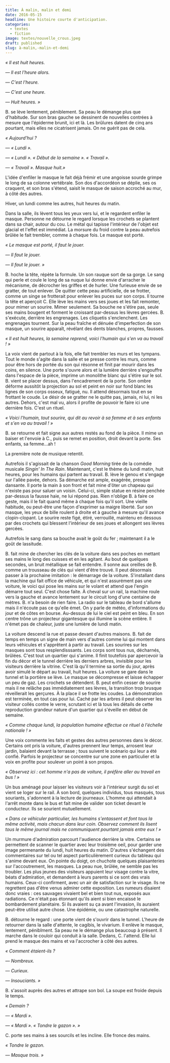 ```yaml
---
title: À malin, malin et demi
date: 2016-05-15
headline: Une histoire courte d'anticipation.
categories:
  - textes
  - fiction
image: textes/nouvelle_crous.jpeg
draft: published
slug: à-malin,-malin-et-demi
---
```


<script>
  import AlerteContexte from '$lib/components/AlerteContexte.svelte'
</script>

<AlerteContexte
content="Cette histoire fut écrite dans le cadre d'un concours de nouvelles organisé par le CROUS en 2016. Il y avait deux contraintes : 4 pages maximum et un thème imposé, « sauvage »."
/>

*« Il est huit heures.*

*— Il est l'heure alors.*

*— C'est l'heure.*

*— C'est une heure.*

*— Huit heures. »*

B. se lève lentement, péniblement. Sa peau le démange plus que d'habitude. Sur son bras gauche se dessinent de nouvelles contrées à mesure que l'épiderme brunit, ici et là. Les brûlures datent de cinq ans pourtant, mais elles ne cicatrisent jamais. On ne guérit pas de cela.

*« Aujourd'hui ?*

*— « Lundi ».*

*— « Lundi ». « Début de la semaine ». « Travail ».*

*— « Travail ». Masque huit.»*

L'idée d'enfiler le masque le fait déjà frémir et une angoisse sourde grimpe le long de sa colonne vertébrale. Son dos d'accordéon se déplie, ses os craquent, et son bras s'étend, saisit le masque de saison accroché au mur, à côté des autres.

Hiver, un lundi comme les autres, huit heures du matin.

Dans la salle, ils lèvent tous les yeux vers lui, et le regardent enfiler le masque. Personne ne détourne le regard lorsque les crochets se plantent dans sa chair, autour du cou. Le métal qui tapisse l'intérieur de l'objet est glacial et l'effet est immédiat. La morsure du froid contre la peau autrefois brûlée le fait trembler, comme à chaque fois. Le masque est porté.

*« Le masque est porté, il faut le jouer.*

*— Il faut le jouer.*

*— Il faut le jouer. »*

B. hoche la tête, répète la formule. Un son rauque sort de sa gorge. Le sang qui perle et coule le long de sa nuque lui donne envie d'arracher le mécanisme, de décrocher les griffes et de hurler. Une furieuse envie de se gratter, de tout enlever. De quitter cette peau artificielle, de se frotter, comme un singe se frotterait pour enlever les puces sur son corps. Il tourne la tête et aperçoit C. Elle lève les mains vers ses joues et les fait remonter, pour mimer un sourire. Mimer seulement. Sa bouche ne s'étire pas, seule ses mains bougent et forment le croissant par-dessus les lèvres gercées. B. s'exécute, derrière les engrenages. Les cliquetis s'enclenchent. Les engrenages tournent. Sur la peau fraîche et dénuée d'imperfection de son masque, un sourire apparaît, révélant des dents blanches, propres, fausses.

*« Il est huit heures, la semaine reprend, voici l'humain qui s'en va au travail ! »*

La voix vient de partout à la fois, elle fait trembler les murs et les tympans. Tout le monde s'agite dans la salle et se presse contre les murs, comme pour être hors de portée du son qui résonne et finit par mourir dans les coins, en silence. Une porte s'ouvre alors et la lumière derrière s'engouffre dans l'espace de la pièce, imprime un monolithe blanc qui s'étire sur le sol. B. vient se placer dessus, dans l'encadrement de la porte. Son ombre déforme aussitôt la projection au sol et peint en noir sur fond blanc les lignes de son corps osseux, fatigué, nu. Il attend désormais tout en se frottant le coude. Le désir de se gratter ne le quitte pas, jamais, ni lui, ni les autres. Dehors, c'est mal vu, alors il profite de pouvoir le faire ici une dernière fois. C'est un rituel.

*« Voici l'humain, tout sourire, qui dit au revoir à sa femme et à ses enfants et s'en va au travail ! »*

B. se retourne et fait signe aux autres restés au fond de la pièce. Il mime un baiser et l'envoie à C., puis se remet en position, droit devant la porte.
Ses enfants, sa femme...ah !

La première note de musique retentit.

Autrefois il s'agissait de la chanson *Good Morning* tirée de la comédie musicale *Singin' In The Rain*. Maintenant, c'est le thème du lundi matin, huit heures, pour les humains qui partent au travail. B. lève le genou et s'engage sur l'allée pavée, dehors. Sa démarche est ample, exagérée, presque dansante. Il porte la main à son front et fait mine d'ôter un chapeau qui n'existe pas pour saluer un voisin. Celui-ci, simple statue en résine penchée par-dessus la fausse haie, ne lui répond pas. Rien n'oblige B. à faire ce geste, mais il le fait quand même à chaque fois qu'il sort. Une vieille habitude, ou peut-être une façon d'exprimer sa maigre liberté. Sur son masque, les yeux de bille roulent à droite et à gauche à mesure qu'il avance clopin-clopant. Le sourire reste figé, étiré, verrouillé, maintenu en dessous par des crochets qui blessent l'intérieur de ses joues et allongent ses lèvres gercées.

Autrefois le sang dans sa bouche avait le goût du fer ; maintenant il a le goût de lassitude.

B. fait mine de chercher les clés de la voiture dans ses poches en mettant ses mains le long des cuisses et en les agitant. Au bout de quelques secondes, un bruit métallique se fait entendre. Il sonne aux oreilles de B. comme un trousseau de clés qui vient d'être trouvé. Il peut désormais passer à la prochaine imitation : le démarrage de la voiture. S'installant dans la machine qui fait office de véhicule, et qui n'est assurément pas une voiture, le voici qui pose les mains sur le volant et attend que l'engin démarre tout seul. C'est chose faite. À cheval sur un rail, la machine roule vers la gauche et avance lentement sur le circuit long d'une centaine de mètres. B. n'a besoin de rien faire. La radio sur le tableau de bord s'allume mais il n'écoute pas ce qu'elle émet. On y parle de météo, d'informations du jour et de côtes en bourse. Au-dessus de lui le ciel est peint en bleu. En son centre trône un projecteur gigantesque qui illumine la scène entière. Il n'émet pas de chaleur, juste une lumière de lundi matin.

La voiture descend la rue et passe devant d'autres maisons. B. fait de temps en temps un signe de main vers d'autres comme lui qui montent dans leurs véhicules et s'apprêtent à partir au travail. Les sourires sur les masques sont tous resplendisssants. Les corps sont tous nus, décharnés, brûlées. C'est tout un quartier qui s'anime. Il finit toutefois par apercevoir la fin du décor et le tunnel derrière les derniers arbres, invisible pour les visiteurs derrière la vitrine. C'est là qu'il termine sa sortie du jour, après avoir simulé le départ au travail, huit heures. La voiture se gare dans le tunnel et la portière se lève. Le masque se décompresse et laisse échapper un peu de gaz. Les crochets se détendent. B. peut enfin cesser de sourire mais il ne relâche pas immédiatement ses lèvres, la transition trop brusque réveillerait les gerçures. À la place il se frotte les coudes. La démonstration est terminée, en tout cas pour lui. Caché par les arbres il peut observer les visiteur collés contre le verre, scrutant ici et là tous les détails de cette reproduction grandeur nature d'un quartier qui s'éveille en début de semaine.

*« Comme chaque lundi, la population humaine effectue ce rituel à l'échelle nationale ! »*

Une voix commente les faits et gestes des autres personnes dans le décor. Certains ont pris la voiture, d'autres prennent leur temps, arrosent leur jardin, balaient devant la terrasse ; tous suivent le scénario qui leur a été confié. Parfois le projecteur se concentre sur une zone en particulier et la voix en profite pour soulever un point à son propos.

*« Observez ici : cet homme n'a pas de voiture, il préfère aller au travail en bus ! »*

Un bus aménagé pour laisser les visiteurs voir à l'intérieur surgit du sol et vient se loger sur le rail. À son bord, quelques individus, tous masqués, tous souriants, s'adonnent à la lecture de journeaux. L'homme qui attendait à l'arrêt monte dans le bus et fait mine de valider son ticket devant le conducteur. Ils se sourient mutuellement.

*« Dans ce véhiculer particulier, les humains s'entassent et font tous la même activité, mais chacun dans leur coin. Observez comment ils lisent tous le même journal mais ne communiquent pourtant jamais entre eux ! »*

Un murmure d'admiration parcourt l'audience derrière la vitre. Certains se permettent de scanner le quartier avec leur troisième oeil, pour garder une image permenante du lundi, huit heures du matin. D'autres s'échangent des commentaires sur tel ou tel aspect particulièrement curieux du tableau qui s'anime devant eux. On pointe du doigt, on chuchote quelques plaisanteries sur l'accoutrement, les masques. La peau nue, brûlée, ne semble pas les troubler. Les plus jeunes des visiteurs appuient leur visage contre la vitre, béats d'admiration, et demandent à leurs parents si ce sont des vrais humains. Ceux-ci confirment, avec un air de satisfaction sur le visage. Ils ne regrettent pas d'être venus admirer cette exposition. Les rumeurs disaient donc vraies : ces sauvages vivaient bel et bien tout nus, exposés aux radiations. Ce n'était pas étonnant qu'ils aient si bien encaissé le bombardement planétaire. Si ils avaient su ça avant l'invasion, ils auraient peut-être utilisé autre chose. Une épidémie, ou une catastrophe naturelle.

B. détourne le regard : une porte vient de s'ouvrir dans le tunnel. L'heure de retourner dans la salle d'attente, le cagibis, le vivarium. Il enlève le masque, lentement, péniblment. Sa peau ne le démange plus beaucoup à présent. Il marche dans le couloir qui conduit à la salle. Dedans, C. l'attend. Elle lui prend le masque des mains et va l'accrocher à côté des autres.

*« Comment étaient-ils ?*

*— Nombreux.*

*— Curieux.*

*— Insouciants. »*

B. s'assoit auprès des autres et attrape son bol. La soupe est froide depuis le temps.

*« Demain ?*

*— « Mardi ».*

*— « Mardi ». « Tondre le gazon ». »*

C. porte ses mains à ses sourcils et les incline. Elle fronce des mains.

*« Tondre le gazon.*

*— Masque trois. »*